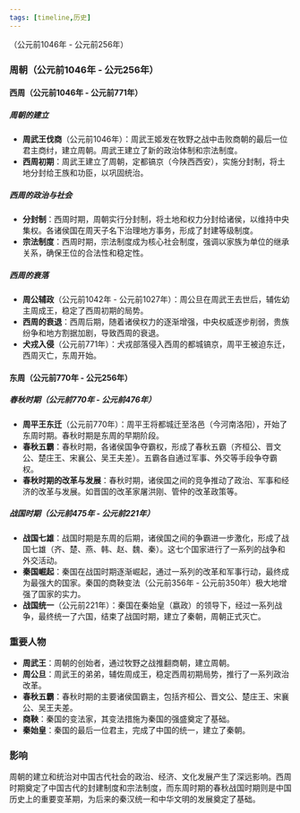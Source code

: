 ```yaml
---
tags: [timeline,历史]
---
```

<span 
	 class='ob-timelines' 
	  data-date='-1046-01-01-00' 
	  data-title='周朝' 
	  data-class='orange' 
	  data-img = '' 
	  data-type='range' 
	  data-end='-256-01-01-00'> 
	（公元前1046年 - 公元前256年）
</span>
### 周朝（公元前1046年 - 公元256年）

#### 西周（公元前1046年 - 公元前771年）

##### 周朝的建立

- **周武王伐商**（公元前1046年）：周武王姬发在牧野之战中击败商朝的最后一位君主商纣，建立周朝。周武王建立了新的政治体制和宗法制度。
- **西周初期**：周武王建立了周朝，定都镐京（今陕西西安），实施分封制，将土地分封给王族和功臣，以巩固统治。

##### 西周的政治与社会

- **分封制**：西周时期，周朝实行分封制，将土地和权力分封给诸侯，以维持中央集权。各诸侯国在周天子名下治理地方事务，形成了封建等级制度。
- **宗法制度**：西周时期，宗法制度成为核心社会制度，强调以家族为单位的继承关系，确保王位的合法性和稳定性。

##### 西周的衰落

- **周公辅政**（公元前1042年 - 公元前1027年）：周公旦在周武王去世后，辅佐幼主周成王，稳定了西周初期的局势。
- **西周的衰退**：西周后期，随着诸侯权力的逐渐增强，中央权威逐步削弱，贵族纷争和地方割据加剧，导致西周的衰退。
- **犬戎入侵**（公元前771年）：犬戎部落侵入西周的都城镐京，周平王被迫东迁，西周灭亡，东周开始。

#### 东周（公元前770年 - 公元256年）

##### 春秋时期（公元前770年 - 公元前476年）

- **周平王东迁**（公元前770年）：周平王将都城迁至洛邑（今河南洛阳），开始了东周时期。春秋时期是东周的早期阶段。
- **春秋五霸**：春秋时期，各诸侯国争夺霸权，形成了春秋五霸（齐桓公、晋文公、楚庄王、宋襄公、吴王夫差）。五霸各自通过军事、外交等手段争夺霸权。
- **春秋时期的改革与发展**：春秋时期，诸侯国之间的竞争推动了政治、军事和经济的改革与发展。如晋国的改革家屠洪刚、管仲的改革政策等。

##### 战国时期（公元前475年 - 公元前221年）

- **战国七雄**：战国时期是东周的后期，诸侯国之间的争霸进一步激化，形成了战国七雄（齐、楚、燕、韩、赵、魏、秦）。这七个国家进行了一系列的战争和外交活动。
- **秦国崛起**：秦国在战国时期逐渐崛起，通过一系列的改革和军事行动，最终成为最强大的国家。秦国的商鞅变法（公元前356年 - 公元前350年）极大地增强了国家的实力。
- **战国统一**（公元前221年）：秦国在秦始皇（嬴政）的领导下，经过一系列战争，最终统一了六国，结束了战国时期，建立了秦朝，周朝正式灭亡。

### 重要人物

- **周武王**：周朝的创始者，通过牧野之战推翻商朝，建立周朝。
- **周公旦**：周武王的弟弟，辅佐周成王，稳定西周初期局势，推行了一系列政治改革。
- **春秋五霸**：春秋时期的主要诸侯国霸主，包括齐桓公、晋文公、楚庄王、宋襄公、吴王夫差。
- **商鞅**：秦国的变法家，其变法措施为秦国的强盛奠定了基础。
- **秦始皇**：秦国的最后一位君主，完成了中国的统一，建立了秦朝。

### 影响

周朝的建立和统治对中国古代社会的政治、经济、文化发展产生了深远影响。西周时期奠定了中国古代的封建制度和宗法制度，而东周时期的春秋战国时期则是中国历史上的重要变革期，为后来的秦汉统一和中华文明的发展奠定了基础。